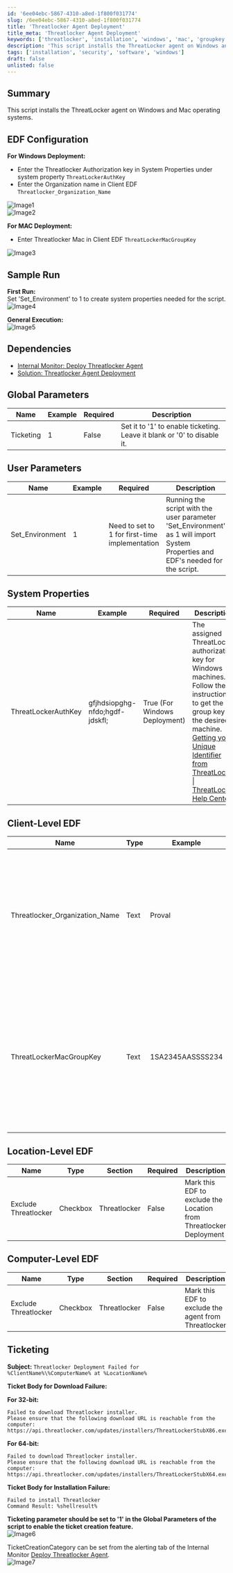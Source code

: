 ```yaml
---
id: '6ee04ebc-5867-4310-a8ed-1f800f031774'
slug: /6ee04ebc-5867-4310-a8ed-1f800f031774
title: 'Threatlocker Agent Deployment'
title_meta: 'Threatlocker Agent Deployment'
keywords: ['threatlocker', 'installation', 'windows', 'mac', 'groupkey']
description: 'This script installs the ThreatLocker agent on Windows and Mac operating systems.'
tags: ['installation', 'security', 'software', 'windows']
draft: false
unlisted: false
---
```


## Summary

This script installs the ThreatLocker agent on Windows and Mac operating systems.

## EDF Configuration

**For Windows Deployment:**

- Enter the Threatlocker Authorization key in System Properties under system property `ThreatLockerAuthKey`
- Enter the Organization name in Client EDF `Threatlocker_Organization_Name`

![Image1](../../../static/img/docs/6ee04ebc-5867-4310-a8ed-1f800f031774/image1.webp)  
![Image2](../../../static/img/docs/6ee04ebc-5867-4310-a8ed-1f800f031774/image2.webp)

**For MAC Deployment:**

- Enter Threatlocker Mac in Client EDF `ThreatLockerMacGroupKey`

![Image3](../../../static/img/docs/6ee04ebc-5867-4310-a8ed-1f800f031774/image3.webp)

## Sample Run

**First Run:**  
Set 'Set_Environment' to 1 to create system properties needed for the script.  
![Image4](../../../static/img/docs/6ee04ebc-5867-4310-a8ed-1f800f031774/image4.webp)

**General Execution:**  
![Image5](../../../static/img/docs/6ee04ebc-5867-4310-a8ed-1f800f031774/image5.webp)

## Dependencies

- [Internal Monitor: Deploy Threatlocker Agent](/docs/392a41e0-bbe1-4270-87a0-0a093aff3671)  
- [Solution: Threatlocker Agent Deployment](/docs/2b68cbb1-1406-4a4b-9173-e91f1b0c7f88)

## Global Parameters

| Name      | Example | Required | Description                                                                 |
|-----------|---------|----------|-----------------------------------------------------------------------------|
| Ticketing | 1       | False    | Set it to '1' to enable ticketing. Leave it blank or '0' to disable it.     |

## User Parameters

| Name           | Example | Required                        | Description                                                                                                 |
|----------------|---------|----------------------------------|-------------------------------------------------------------------------------------------------------------|
| Set_Environment| 1       | Need to set to 1 for first-time implementation | Running the script with the user parameter 'Set_Environment' as 1 will import System Properties and EDF's needed for the script. |

## System Properties

| Name                | Example                             | Required                | Description                                                                                                 |
|---------------------|-------------------------------------|-------------------------|-------------------------------------------------------------------------------------------------------------|
| ThreatLockerAuthKey | gfjhdsiopghg-nfdo;hgdf-jdskfl;      | True (For Windows Deployment) | The assigned ThreatLocker authorization key for Windows machines. Follow the instructions to get the group key for the desired machine. [Getting your Unique Identifier from ThreatLocker \| ThreatLocker Help Center](https://threatlocker.kb.help/getting-your-unique-identifier-from-threatlocker/) |

## Client-Level EDF

| Name                       | Type | Example         | Section     | Required                   | Description                                                                                                 |
|----------------------------|------|----------------|------------|----------------------------|-------------------------------------------------------------------------------------------------------------|
| Threatlocker_Organization_Name | Text | Proval         | Threatlocker| True (For Windows Deployment) | Organization Name to be used for Threatlocker deployment. If deploying to an existing organization, that name must match the organization's name in the ThreatLocker portal. |
| ThreatLockerMacGroupKey    | Text | 1SA2345AASSSS234| Threatlocker| True (For MAC Deployment)  | Stores the Threatlocker Group key for Macintosh Machines. Follow the instructions to get the group key for the desired machine. [MAC Agent Group Key Location \| ThreatLocker Help Center (kb.help)](https://threatlocker.kb.help/mac-agent-group-key-location/) |

## Location-Level EDF

| Name                | Type     | Section      | Required | Description                                                        |
|---------------------|----------|-------------|----------|--------------------------------------------------------------------|
| Exclude Threatlocker| Checkbox | Threatlocker| False    | Mark this EDF to exclude the Location from Threatlocker Deployment  |

## Computer-Level EDF

| Name                | Type     | Section      | Required | Description                                                        |
|---------------------|----------|-------------|----------|--------------------------------------------------------------------|
| Exclude Threatlocker| Checkbox | Threatlocker| False    | Mark this EDF to exclude the agent from Threatlocker

## Ticketing

**Subject:** `Threatlocker Deployment Failed for %ClientName%\%ComputerName% at %LocationName%`

**Ticket Body for Download Failure:**

**For 32-bit:**

```PlainText
Failed to download Threatlocker installer.
Please ensure that the following download URL is reachable from the computer: 
https://api.threatlocker.com/updates/installers/ThreatLockerStubX86.exe
```

**For 64-bit:**

```PlainText
Failed to download Threatlocker installer.
Please ensure that the following download URL is reachable from the computer: https://api.threatlocker.com/updates/installers/ThreatLockerStubX64.exe
```

**Ticket Body for Installation Failure:**  

```PlainText
Failed to install Threatlocker
Command Result: %shellresult%
```

**Ticketing parameter should be set to '1' in the Global Parameters of the script to enable the ticket creation feature.**  
![Image6](../../../static/img/docs/6ee04ebc-5867-4310-a8ed-1f800f031774/image6.webp)

TicketCreationCategory can be set from the alerting tab of the Internal Monitor [Deploy Threatlocker Agent](/docs/392a41e0-bbe1-4270-87a0-0a093aff3671).  
![Image7](../../../static/img/docs/6ee04ebc-5867-4310-a8ed-1f800f031774/image7.webp)
